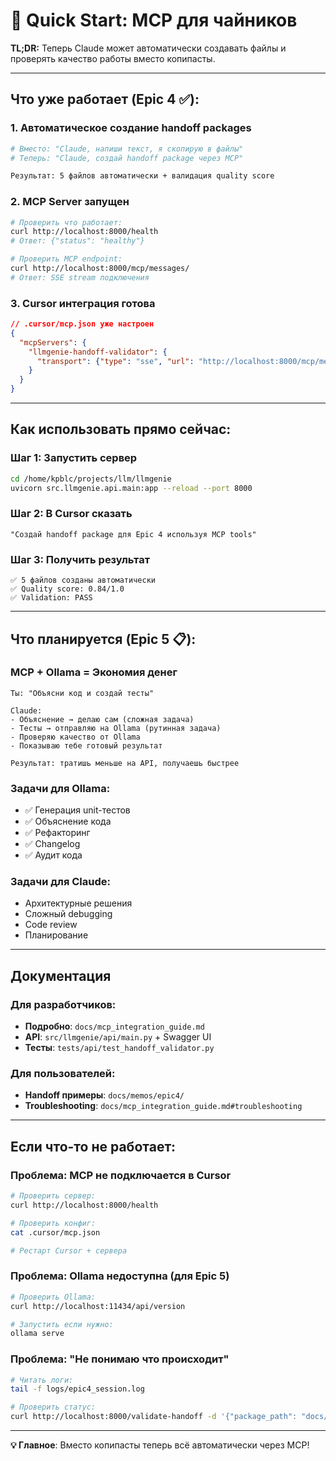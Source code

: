 # 🚀 Quick Start: MCP для чайников

**TL;DR:** Теперь Claude может автоматически создавать файлы и проверять качество работы вместо копипасты.

---

## Что уже работает (Epic 4 ✅):

### 1. Автоматическое создание handoff packages
```bash
# Вместо: "Claude, напиши текст, я скопирую в файлы"
# Теперь: "Claude, создай handoff package через MCP"

Результат: 5 файлов автоматически + валидация quality score
```

### 2. MCP Server запущен
```bash
# Проверить что работает:
curl http://localhost:8000/health
# Ответ: {"status": "healthy"}

# Проверить MCP endpoint:  
curl http://localhost:8000/mcp/messages/
# Ответ: SSE stream подключения
```

### 3. Cursor интеграция готова
```json
// .cursor/mcp.json уже настроен
{
  "mcpServers": {
    "llmgenie-handoff-validator": {
      "transport": {"type": "sse", "url": "http://localhost:8000/mcp/messages/"}
    }
  }
}
```

---

## Как использовать прямо сейчас:

### Шаг 1: Запустить сервер
```bash
cd /home/kpblc/projects/llm/llmgenie
uvicorn src.llmgenie.api.main:app --reload --port 8000
```

### Шаг 2: В Cursor сказать
```
"Создай handoff package для Epic 4 используя MCP tools"
```

### Шаг 3: Получить результат
```
✅ 5 файлов созданы автоматически
✅ Quality score: 0.84/1.0  
✅ Validation: PASS
```

---

## Что планируется (Epic 5 📋):

### MCP + Ollama = Экономия денег
```
Ты: "Объясни код и создай тесты"

Claude: 
- Объяснение → делаю сам (сложная задача)  
- Тесты → отправляю на Ollama (рутинная задача)
- Проверяю качество от Ollama
- Показываю тебе готовый результат

Результат: тратишь меньше на API, получаешь быстрее
```

### Задачи для Ollama:
- ✅ Генерация unit-тестов
- ✅ Объяснение кода  
- ✅ Рефакторинг
- ✅ Changelog
- ✅ Аудит кода

### Задачи для Claude:
- Архитектурные решения
- Сложный debugging
- Code review
- Планирование

---

## Документация

### Для разработчиков:
- **Подробно**: `docs/mcp_integration_guide.md`
- **API**: `src/llmgenie/api/main.py` + Swagger UI
- **Тесты**: `tests/api/test_handoff_validator.py`

### Для пользователей:
- **Handoff примеры**: `docs/memos/epic4/`
- **Troubleshooting**: `docs/mcp_integration_guide.md#troubleshooting`

---

## Если что-то не работает:

### Проблема: MCP не подключается в Cursor
```bash
# Проверить сервер:
curl http://localhost:8000/health

# Проверить конфиг:
cat .cursor/mcp.json

# Рестарт Cursor + сервера
```

### Проблема: Ollama недоступна (для Epic 5)
```bash
# Проверить Ollama:
curl http://localhost:11434/api/version

# Запустить если нужно:
ollama serve
```

### Проблема: "Не понимаю что происходит"
```bash
# Читать логи:
tail -f logs/epic4_session.log

# Проверить статус:
curl http://localhost:8000/validate-handoff -d '{"package_path": "docs/memos/epic4"}'
```

---

**💡 Главное**: Вместо копипасты теперь всё автоматически через MCP! 